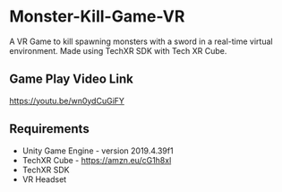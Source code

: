 # Monster-Kill-Game-VR
A VR Game to kill spawning monsters with a sword in a real-time virtual environment. 
Made using TechXR SDK with Tech XR Cube.

## Game Play Video Link
https://youtu.be/wn0ydCuGiFY

## Requirements
* Unity Game Engine - version 2019.4.39f1
* TechXR Cube - https://amzn.eu/cG1h8xl
* TechXR SDK
* VR Headset

